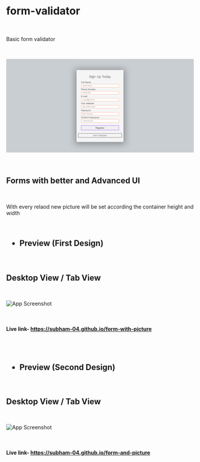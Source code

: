 # form-validator


<br>

Basic form validator

<br>

![App Screenshot](https://github.com/subham-04/form-validator/blob/main/fm.png)

<br>

<h3>

## Forms with better and Advanced UI 

</h3>

<br>
  
  
 With every relaod new picture will be set according the container height and width

<br>

<h2>
  
- Preview (First Design)

</h2>
  

  
<br>

## Desktop View  / Tab View

<br>



![App Screenshot](https://github.com/subham-04/form-with-picture/blob/main/ad-form.png)


<br>


<h4>

Live link- https://subham-04.github.io/form-with-picture

  
  </h4>
  
  <br>

<br>

<h2>
  
- Preview (Second Design)

</h2>
  

  
<br>

## Desktop View / Tab View

<br>

![App Screenshot](https://github.com/subham-04/form-and-picture/blob/main/advanced-form.png)

<br>

<h4>

Live link- https://subham-04.github.io/form-and-picture

  
  </h4>
  
  <br>


